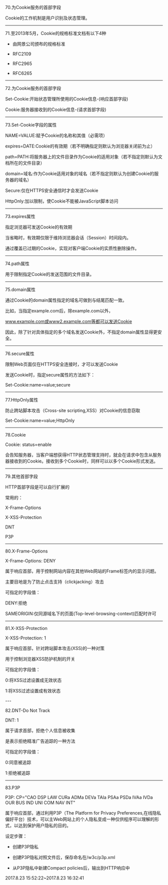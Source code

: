 70.为Cookie服务的首部字段

Cookie的工作机制是用户识别及状态管理。

---

71.至2013年5月，Cookie的规格标准文档有以下4种

- 由网景公司颁布的规格标准

- RFC2109

- RFC2965

- RFC6265

---

72.为Cookie服务的首部字段

Set-Cookie:开始状态管理所使用的Cookie信息-(响应首部字段)

Cookie:服务器接收到的Cookie信息-(请求首部字段)

---

73.Set-Cookie字段的属性

NAME=VALUE:赋予Cookie的名称和其值（必需项）

expires=DATE:Cookie的有效期（若不明确指定则默认为浏览器关闭前为止）

path=PATH:将服务器上的文件目录作为Cookie的适用对象（若不指定则默认为文档所在的文件目录）

domain=域名:作为Cookie适用对象的域名（若不指定则默认为创建Cookie的服务器的域名）

Secure:仅在HTTPS安全通信时才会发送Cookie

HttpOnly:加以限制，使Cookie不能被JavaScript脚本访问

---

73.expires属性

指定浏览器可发送Cookie的有效期

当省略时，有效期仅限于维持浏览器会话（Session）时间段内。

通过覆盖已过期的Cookie，实现对客户端Cookie的实质性删除操作。

---

74.path属性

用于限制指定Cookie的发送范围的文件目录。

---

75.domain属性

通过Cookie的domain属性指定的域名可做到与结尾匹配一致。

比如，当指定example.com后，除example.com以外，

www.example.com或www2.example.com等都可以发送Cookie

因此，除了针对具体指定的多个域名发送Cookie外，不指定domain属性显得更安全。

---

76.secure属性

限制Web页面仅在HTTPS安全连接时，才可以发送Cookie

发送Cookie时，指定secure属性的方法如下：

Set-Cookie:name=value;secure

---

77.HttpOnly属性

防止跨站脚本攻击（Cross-site scripting,XSS）对Cookie的信息窃取

Set-Cookie:name=value;HttpOnly

---

78.Cookie

Cookie: status=enable

会告知服务器，当客户端想获得HTTP状态管理支持时，就会在请求中包含从服务器接收到的Cookie。接收到多个Cookie时，同样可以以多个Cookie形式发送。

---

79.其他首部字段

HTTP首部字段是可以自行扩展的



常用的：

X-Frame-Options

X-XSS-Protection

DNT

P3P

---

80.X-Frame-Options

X-Frame-Options: DENY



属于响应首部，用于控制网站内容在其他Web网站的Frame标签内的显示问题。

主要目地是为了防止点击支持（clickjacking）攻击



可指定的字段值：

DENY:拒绝

SAMEORIGIN:仅同源域名下的页面(Top-level-browsing-context)匹配时许可

---

81.X-XSS-Protection

X-XSS-Protection: 1



属于响应首部，针对跨站脚本攻击(XSS)的一种对策

用于控制浏览器XSS防护机制的开关



可指定的字段值：

0:将XSS过滤设置成无效状态

1:将XSS过滤设置成有效状态

--- 

82.DNT-Do Not Track

DNT: 1



属于请求首部，拒绝个人信息被收集

是表示拒绝精准广告追踪的一种方法



可指定的字段值：

0:同意被追踪

1:拒绝被追踪

---

83.P3P

P3P: CP="CAO DSP LAW CURa ADMa DEVa TAIa PSAa PSDa IVAa IVDa OUR BUS IND UNI COM NAV INT"



属于响应首部，通过利用P3P（The Platform for Privacy Preferences,在线隐私偏好平台）技术，可以主Web网站上的个人隐私变成一种仅供程序可以理解的形式，以达到保护用户隐私的目的。



设定步骤：

- 创建P3P隐私

- 创建P3P隐私对照文件后，保存命名在/w3c/p3p.xml

- 从P3P隐私中新建Compact policies后，输出到HTTP响应中




2017.8.23 15:52:22~2017.8.23 16:32:41
